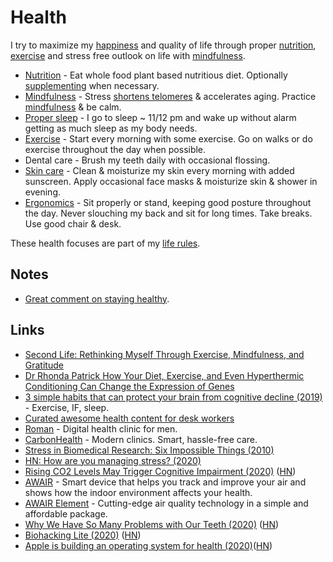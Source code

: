 # Health

I try to maximize my [happiness](../life/happiness.md) and quality of life through proper [nutrition](nutrition/nutrition.md), [exercise](../fitness/fitness.md) and stress free outlook on life with [mindfulness](../mindfulness/mindfulness.md).

- [Nutrition](nutrition/nutrition.md) - Eat whole food plant based nutritious diet. Optionally [supplementing](nutrition/supplements.md) when necessary.
- [Mindfulness](../mindfulness/mindfulness.md) - Stress [shortens telomeres](https://www.ncbi.nlm.nih.gov/pubmed/12114022) & accelerates aging. Practice [mindfulness](../mindfulness/mindfulness.md) & be calm.
- [Proper sleep](../sleep/sleep.md) - I go to sleep ~ 11/12 pm and wake up without alarm getting as much sleep as my body needs.
- [Exercise](../fitness/fitness.md) - Start every morning with some exercise. Go on walks or do exercise throughout the day when possible.
- Dental care - Brush my teeth daily with occasional flossing.
- [Skin care](skin-care.md) - Clean & moisturize my skin every morning with added sunscreen. Apply occasional face masks & moisturize skin & shower in evening.
- [Ergonomics](ergonomics.md) - Sit properly or stand, keeping good posture throughout the day. Never slouching my back and sit for long times. Take breaks. Use good chair & desk.

These health focuses are part of my [life rules](../focusing/rules.md).

## Notes

- [Great comment on staying healthy](https://www.reddit.com/r/longevity/comments/7hwgo7/for_people_in_their_young_or_middle_ages_now_who/).

## Links

- [Second Life: Rethinking Myself Through Exercise, Mindfulness, and Gratitude](https://www.macstories.net/stories/second-life/)
- [Dr Rhonda Patrick How Your Diet, Exercise, and Even Hyperthermic Conditioning Can Change the Expression of Genes](https://www.youtube.com/watch?v=VjgMzS5b_QM)
- [3 simple habits that can protect your brain from cognitive decline (2019)](https://www.fastcompany.com/90303904/3-tips-to-slowing-down-cognitive-decline) - Exercise, IF, sleep.
- [Curated awesome health content for desk workers](https://github.com/evexoio/awesome-health)
- [Roman](https://www.getroman.com/) - Digital health clinic for men.
- [CarbonHealth](https://carbonhealth.com/) - Modern clinics. Smart, hassle-free care.
- [Stress in Biomedical Research: Six Impossible Things (2010)](https://www.sciencedirect.com/science/article/pii/S1097276510007835)
- [HN: How are you managing stress? (2020)](https://news.ycombinator.com/item?id=22616143)
- [Rising CO2 Levels May Trigger Cognitive Impairment (2020)](https://sparkonit.com/2020/04/30/rising-co2-levels-may-trigger-cognitive-impairment/) ([HN](https://news.ycombinator.com/item?id=23155937))
- [AWAIR](https://www.getawair.com) - Smart device that helps you track and improve your air and shows how the indoor environment affects your health.
- [AWAIR Element](https://www.getawair.com/home/element) - Cutting-edge air quality technology in a simple and affordable package.
- [Why We Have So Many Problems with Our Teeth (2020)](https://www.scientificamerican.com/article/why-we-have-so-many-problems-with-our-teeth/) ([HN](https://news.ycombinator.com/item?id=23335368))
- [Biohacking Lite (2020)](https://karpathy.github.io/2020/06/11/biohacking-lite/) ([HN](https://news.ycombinator.com/item?id=23501021))
- [Apple is building an operating system for health (2020)](https://divinations.substack.com/p/healthos)([HN](https://news.ycombinator.com/item?id=23507600))

